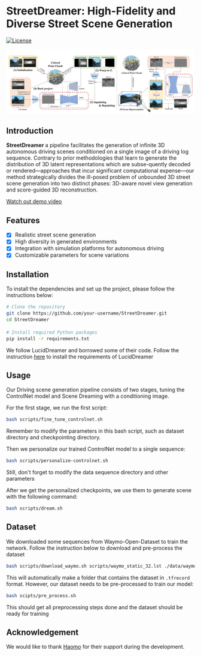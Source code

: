 # StreetDreamer: High-Fidelity and Diverse Street Scene Generation

[![License](https://img.shields.io/badge/license-MIT-blue.svg)](LICENSE)

![OurPipeline](./resources/main_pic.png)

## Introduction

**StreetDreamer** a pipeline facilitates the generation of infinite 3D autonomous driving scenes conditioned on a single image of a driving log sequence. Contrary to prior methodologies that learn to generate the distribution of 3D latent representations which are subse-quently decoded or rendered—approaches that incur significant computational expense—our method strategically divides the ill-posed problem of unbounded 3D street scene generation into two distinct phases: 3D-aware novel view generation and score-guided 3D reconstruction.

[Watch out demo video](https://www.youtube.com/embed/VIDEO_ID)

## Features
- [x] Realistic street scene generation
- [x] High diversity in generated environments
- [x] Integration with simulation platforms for autonomous driving
- [x] Customizable parameters for scene variations

## Installation

To install the dependencies and set up the project, please follow the instructions below:

```bash
# Clone the repository
git clone https://github.com/your-username/StreetDreamer.git
cd StreetDreamer

# Install required Python packages
pip install -r requirements.txt
```

We follow LucidDreamer and borrowed some of their code. Follow the instruction [here](https://github.com/luciddreamer-cvlab/LucidDreamer) to install the requirements of LucidDreamer

## Usage
Our Driving scene generation pipeline consists of two stages, tuning the ControlNet model and Scene Dreaming with a conditioning image.

For the first stage, we run the first script:
```bash
bash scripts/fine_tune_controlnet.sh
```
Remember to modify the parameters in this bash script, such as dataset directory and checkpointing directory.

Then we personalize our trained ControlNet model to a single sequence:
```bash
bash scripts/personalize-controlnet.sh
```

Still, don't forget to modify the data sequence directory and other parameters

After we get the personailzed checkpoints, we use them to generate scene with the following command:

```bash
bash scripts/dream.sh
```

## Dataset

We downloaded some sequences from Waymo-Open-Dataset to train the network. Follow the instruction below to download and pre-process the dataset

```bash
bash scripts/download_waymo.sh scripts/waymo_static_32.lst ./data/waymo_tfrecords/1.4.2
```

This will automatically make a folder that contains the dataset in `.tfrecord` format. However, our dataset needs to be pre-processed to train our model:

```bash
bash scipts/pre_process.sh
```
This should get all preprocessing steps done and the dataset should be ready for training


## Acknowledgement

We would like to thank [Haomo](haomo.ai) for their support during the development.
